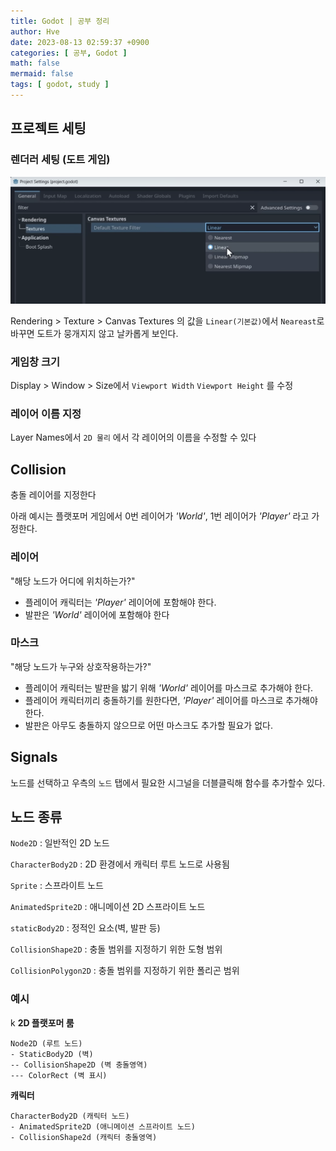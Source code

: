 ```yaml
---
title: Godot | 공부 정리
author: Hve
date: 2023-08-13 02:59:37 +0900
categories: [ 공부, Godot ]
math: false
mermaid: false
tags: [ godot, study ]
---
```


## 프로젝트 세팅

### 렌더러 세팅 (도트 게임)

![GD](/assets/img/godot/godotstudy01.png)

Rendering > Texture > Canvas Textures 의 값을 `Linear(기본값)`에서 `Neareast`로 바꾸면 도트가 뭉개지지 않고 날카롭게 보인다.

### 게임창 크기

Display > Window > Size에서 `Viewport Width` `Viewport Height` 를 수정

### 레이어 이름 지정

Layer Names에서 `2D 물리` 에서 각 레이어의 이름을 수정할 수 있다

## Collision

충돌 레이어를 지정한다

아래 예시는 플랫포머 게임에서 0번 레이어가 _'World'_, 1번 레이어가 _'Player'_ 라고 가정한다.

### 레이어

"해당 노드가 어디에 위치하는가?"

- 플레이어 캐릭터는 _'Player'_ 레이어에 포함해야 한다.
- 발판은 _'World'_ 레이어에 포함해야 한다


### 마스크

"해당 노드가 누구와 상호작용하는가?"

- 플레이어 캐릭터는 발판을 밟기 위해 _'World'_ 레이어를 마스크로 추가해야 한다.
- 플레이어 캐릭터끼리 충돌하기를 원한다면, _'Player'_ 레이어를 마스크로 추가해야 한다.
- 발판은 아무도 충돌하지 않으므로 어떤 마스크도 추가할 필요가 없다.

## Signals

노드를 선택하고 우측의 `노드` 탭에서 필요한 시그널을 더블클릭해 함수를 추가할수 있다.

## 노드 종류

`Node2D` : 일반적인 2D 노드

`CharacterBody2D` : 2D 환경에서 캐릭터 루트 노드로 사용됨

`Sprite` : 스프라이트 노드

`AnimatedSprite2D` : 애니메이션 2D 스프라이트 노드

`staticBody2D` : 정적인 요소(벽, 발판 등)

`CollisionShape2D` : 충돌 범위를 지정하기 위한 도형 범위

`CollisionPolygon2D` : 충돌 범위를 지정하기 위한 폴리곤 범위

### 예시
k
**2D 플랫포머 룸**

    Node2D (루트 노드)
    - StaticBody2D (벽)
    -- CollisionShape2D (벽 충돌영역)
    --- ColorRect (벽 표시)

**캐릭터**

    CharacterBody2D (캐릭터 노드)
    - AnimatedSprite2D (애니메이션 스프라이트 노드)
    - CollisionShape2d (캐릭터 충돌영역)

